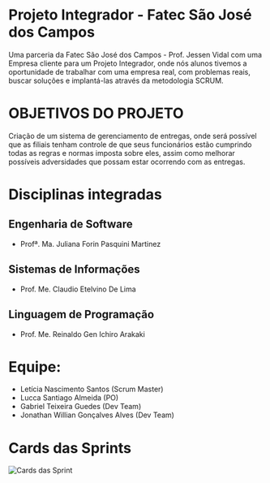 # Projeto Integrador - Fatec São José dos Campos

Uma parceria da Fatec São José dos Campos - Prof. Jessen Vidal com uma Empresa cliente para um Projeto Integrador, onde nós alunos tivemos a oportunidade de trabalhar com uma empresa real, com problemas reais, buscar soluções e implantá-las através da metodologia SCRUM.

# OBJETIVOS DO PROJETO
Criação de um sistema de gerenciamento de entregas, onde será possível
que as filiais tenham controle de que seus funcionários estão cumprindo todas as regras e normas imposta sobre eles, assim como melhorar
possíveis adversidades que possam estar ocorrendo com as entregas.

# Disciplinas integradas

## Engenharia de Software

- Profª. Ma. Juliana Forin Pasquini Martinez
          

## Sistemas de Informações

- Prof. Me. Claudio Etelvino De Lima
     

## Linguagem de Programação

- Prof. Me. Reinaldo Gen Ichiro Arakaki

# Equipe:

- Letícia Nascimento Santos (Scrum Master)
- Lucca Santiago Almeida (PO)
- Gabriel Teixeira Guedes (Dev Team)
- Jonathan Willian Gonçalves Alves (Dev Team)


# Cards das Sprints

![Cards das Sprint](https://cdn.discordapp.com/attachments/748503719519322153/766304041075998720/unknown.png)

